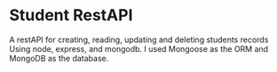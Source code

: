 # Student RestAPI
A restAPI for creating, reading, updating and deleting students records Using node, express, and mongodb. I used Mongoose as the ORM and MongoDB as the database. 


